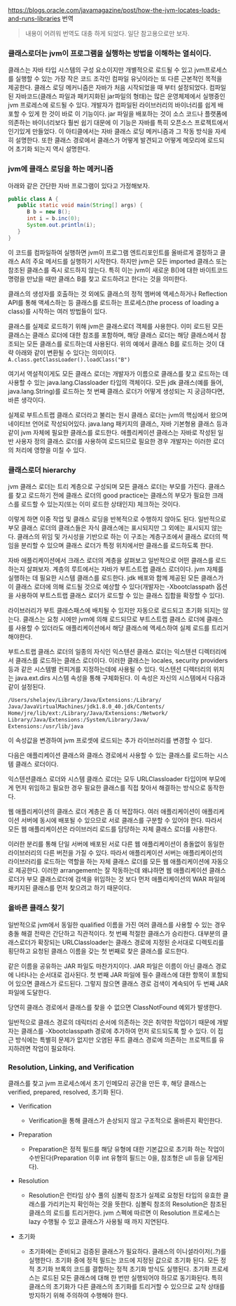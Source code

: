 https://blogs.oracle.com/javamagazine/post/how-the-jvm-locates-loads-and-runs-libraries 번역

> 내용이 어려워 번역도 대충 하게 되었다. 일단 참고용으로만 보자.

### 클래스로더는 jvm이 프로그램을 실행하는 방법을 이해하는 열쇠이다.

클래스는 자바 타입 시스템의 구성 요소이지만 개별적으로 로드될 수 있고 jvm프로세스를 실행할 수 있는 가장 작은 코드 조각인 컴파일 유닛이라는 또 다른 근본적인 목적을 제공한다. 
클래스 로딩 메커니즘은 자바가 처음 시작되었을 때 부터 설정되었다. 컴파일된 자바코드(클래스 파일과 패키지화된 jar파일의 형태)는 많은 운영체제에서 실행중인 jvm 프로레스에 로드될 수 있다. 
개발자가 컴파일된 라이브러리의 바이너리를 쉽게 배포할 수 있게 한 것이 바로 이 기능이다. jar 파일을 배포하는 것이 소스 코드나 플랫폼에 의존하는 바이너리보다 훨씬 쉽기 대문에 이 기능은 자바를 특히 오픈소스 프로젝트에서 인기있게 만들었다. 
이 아티클에서는 자바 클래스 로딩 메커니즘과 그 작동 방식을 자세히 설명한다. 또한 클래스 경로에서 클래스가 어떻게 발견되고 어떻게 메모리에 로드되어 초기화 되는지 역시 설명한다.

### jvm에 클래스 로딩을 하는 메커니즘

아래와 같은 간단한 자바 프로그램이 있다고 가정해보자.
```java
public class A { 
   public static void main(String[] args) {
      B b = new B();
      int i = b.inc(0); 
      System.out.println(i); 
   } 
}
```

이 코드를 컴파일하여 실행하면 jvm이 프로그램 엔트리포인트를 올바르게 결정하고 클래스 A의 주요 메서드를 실행하기 시작한다. 하지만 jvm은 모든 imported 클래스 또는 참조된 클래스를 즉시 로드하지 않는다. 특히 이는 jvm이 새로운 B()에 대한 바이트코드 명령을 만났을 때만 클래스 B를 찾고 로드하려고 한다는 것을 의미한다. 

클래스의 생성자를 호출하는 것 외에도 클래스의 정적 멤버에 액세스하거나 Reflection API를 통해 액세스하는 등 클래스를 로드하는 프로세스(the process of loading a class)를 시작하는 여러 방법들이 있다.

클래스를 실제로 로드하기 위해 jvm은 클래스로더 객체를 사용한다. 이미 로드된 모든 클래스는 클래스 로더에 대한 참조를 포함하며, 해당 클래스 로더는 해당 클래스에서 참조되는 모든 클래스를 로드하는데 사용된다. 위의 예에서 클래스 B를 로드하는 것이 대략 아래와 같이 변환될 수 있다는 의미이다.
`A.class.getClassLoader().loadClass("B")`

여기서 역설적이게도 모든 클래스 로더는 개발자가 이름으로 클래스를 찾고 로드하는 데 사용할 수 있는 java.lang.Classloader 타입의 객체이다. 
모든 jdk 클래스(예를 들어, java.lang.String)를 로드하는 첫 번째 클래스 로더가 어떻게 생성되는 지 궁금하다면, 바른 생각이다.

실제로 부트스트랩 클래스 로더라고 불리는 원시 클래스 로더는 jvm의 핵심에서 왔으며 네이티브 언어로 작성되어있다. java.lang 패키지의 클래스, 자바 기본형용 클래스 등과 같이 jvm 자체에 필요한 클래스를 로드한다. 애플리케이션 클래스는 자바로 작성된 일반 사용자 정의 클래스 로더를 사용하여 로드되므로 필요한 경우 개발자는 이러한 로더의 처리에 영향을 미칠 수 있다.


### 클래스로더 hierarchy

jvm 클래스 로더는 트리 계층으로 구성되며 모든 클래스 로더는 부모를 가진다. 클래스를 찾고 로드하기 전에 클래스 로더의 good practice는 클래스의 부모가 필요한 크래스를 로드할 수 있는지(또는 이미 로드한 상태인지) 체크하는 것이다. 

이렇게 하면 이중 작업 및 클래스 로딩을 반복적으로 수행하지 않아도 된다. 일반적으로 부모 클래스 로더의 클래스들은 자식 클래스에는 표시되지만 그 외에는 표시되지 않는다. 클래스의 위임 및 가시성을 기반으로 하는 이 구조는 계층구조에서 클래스 로더의 책임을 분리할 수 있으며 클래스 로더가 특정 위치에서만 클래스를 로드하도록 한다. 

자바 애플리케이션에서 크래스 로더의 계층을 살펴보고 일반적으로 어떤 클래스를 로드하는지 살펴보자. 계층의 루트에서는 자바가 부트스트랩 클래스 로더이다. jvm 자체를 실행하는 데 필요한 시스템 클래스를 로드한다. jdk 배포와 함께 제공된 모든 클래스가 이 클래스 로더에 의해 로드될 것으로 예상할 수 있다(개발자는 -Xbootclasspath 옵션을 사용하여 부트스트랩 클래스 로더가 로드할 수 있는 클래스 집합을 확장할 수 있다).

라이브러리가 부트 클래스패스에 배치될 수 있지만 자동으로 로드되고 초기화 되지는 않는다. 클래스는 요청 시에만 jvm에 의해 로드되므로 부트스트랩 클래스 로더에 클래스를 사용할 수 있더라도 애플리케이션에서 해당 클래스에 액세스하여 실제 로드를 트리거해야한다. 

부트스트랩 클래스 로더의 일종의 자식인 익스텐션 클래스 로더는 익스텐션 디렉터리에서 클래스를 로드하는 클래스 로더이다. 이러한 클래스는 locales, security providers 등과 같은 시스템별 컨피겨를 지정하는데에 사용될 수 있다. 익스텐션 디렉터리의 위치는 java.ext.dirs 시스템 속성을 통해 구체화된다. 이 속성은 자신의 시스템에서 다음과 같이 설정된다.

```bash
/Users/shelajev/Library/Java/Extensions:/Library/
Java/JavaVirtualMachines/jdk1.8.0_40.jdk/Contents/
Home/jre/lib/ext:/Library/Java/Extensions:/Network/
Library/Java/Extensions:/System/Library/Java/ 
Extensions:/usr/lib/java
````

이 속성값을 변경하여 jvm 프로셋에 로드되는 추가 라이브러리를 변경할 수 있다.

다음은 애플리케이션 클래스와 클래스 경로에서 사용할 수 있는 클래스를 로드하는 시스템 클래스 로더이다. 

익스텐션클래스 로더와 시스템 클래스 로더는 모두 URLClassloader 타입이며 부모에게 먼저 위임하고 필요한 경우 필요한 클래스를 직접 찾아서 해결하는 방식으로 동작한다.

웹 애플리케이션의 클래스 로더 계층은 좀 더 복잡하다. 여러 애플리케이션이 애플리케이션 서버에 동시에 배포될 수 있으므로 서로 클래스를 구분할 수 있어야 한다. 따라서 모든 웹 애플리케이션은 라이브러리 로드를 담당하는 자체 클래스 로더를 사용한다. 

이러한 분리를 통해 단일 서버에 배포된 서로 다른 웹 애플리케이션이 충돌없이 동일한 라이브러리의 다른 버전을 가질 수 있다. 따라서 애플리케이션 서버는 애플리케이션의 라이브러리를 로드하는 역할을 하는 자체 클래스 로더를 모든 웹 애플리케이션에 자동으로 제공한다. 이러한 arrangement는 잘 작동하는데 왜냐하면 웹 애플리케이션 클래스 로더가 부모 클래스로더에 검색을 위임하는 것 보다 먼저 애플리케이션의 WAR 파일에 패키지된 클래스를 먼저 찾으려고 하기 때문이다.


### 올바른 클래스 찾기

일반적으로 jvm에서 동일한 qualified 이름을 가진 여러 클래스를 사용할 수 있는 경우 충돌 해결 전략은 간단하고 직관적이다. 첫 번째 적절한 클래스가 승리한다. 대부분의 클래스로더가 확장되는 URLClassloader는 클래스 경로에 지정된 순서대로 디렉토리를 횡단하고 요청된 클래스 이름을 갖는 첫 번째로 찾은 클래스를 로드한다.

같은 이름을 공유하는 JAR 파일도 마찬가지이다. JAR 파일은 이름이 아닌 클래스 경로에 나타나는 순서대로 검사된다. 첫 번째 JAR 파일에 필수 클래스에 대한 항목이 포함되어 있으면 클래스가 로드된다. 그렇지 핞으면 클래스 경로 검색이 계속되어 두 번째 JAR 파일에 도달한다. 

당연히 클래스 경로에서 클래스를 찾을 수 없으면 ClassNotFound 예외가 발생한다.

일반적으로 클래스 경로의 데릭터리 순서에 의존하는 것은 취약한 작업이기 때문에 개발자는 클래스를 -Xbootclasspath 경로에 추가하여 먼저 로드되도록 할 수 있다. 이 접근 방식에는 특별히 문제가 없지만 오염된 푸트 클래스 경로에 의존하는 프로젝트를 유지하려면 작업이 필요하다.


### Resolution, Linking, and Verification

클래스를 찾고 jvm 프로세스에서 초기 인메모리 공간을 만든 후, 해당 클래스는 verified, prepared, resolved, 초기화 된다.

- Verification
	- Verification을 통해 클래스가 손상되지 않고 구조적으로 올바른지 확인한다. 

- Preparation
	- Preparation은 정적 필드를 해당 유형에 대한 기본값으로 초기화 하는 작업이 수반된다(Preparation 이후 int 유형의 필드는 0을, 참조형은 ull 등을 담게된다).

- Resolution
	- Resolution은 런타임 상수 풀의 심볼릭 참조가 실제로 요청된 타입의 유효한 클래스를 가리키는지 확인하는 것을 뜻한다. 심볼릭 참조의 Resolution은 참조된 클래스의 로드를 트리거한다. jvm 스펙에 따르면 이 Resolution 프로세스는 lazy 수행될 수 있고 클래스가 사용될 때 까지 지연된다.

- 초기화
	- 초기화에는 준비되고 검증된 클래스가 필요하다. 클래스의 이니셜라이저(..?)를 실행한다. 초기화 중에 정적 필드는 코드에 지정된 값으로 초기화 된다. 모든 정적 초기화 브록의 코드를 결합하는 정적 초기화 방식도 실행된다. 초기화 프로세스는 로드된 모든 클래스에 대해 한 번만 실행되어야 하므로 동기화된다. 특히 클래스의 초기화가 다른 클래스의 초기화를 트리거할 수 있으므로 교착 상태를 방지하기 위해 주의하여 수행해야 한다.
































